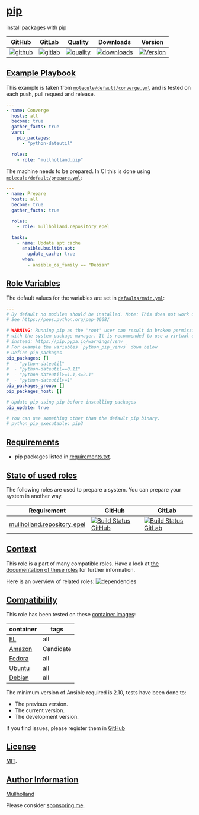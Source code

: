 # [pip](#pip)

install packages with pip

|GitHub|GitLab|Quality|Downloads|Version|
|------|------|-------|---------|-------|
|[![github](https://github.com/mullholland/ansible-role-pip/workflows/Ansible%20Molecule/badge.svg)](https://github.com/mullholland/ansible-role-pip/actions)|[![gitlab](https://gitlab.com/opensourceunicorn/ansible-role-pip/badges/master/pipeline.svg)](https://gitlab.com/opensourceunicorn/ansible-role-pip)|[![quality](https://img.shields.io/ansible/quality/)](https://galaxy.ansible.com/mullholland/pip)|[![downloads](https://img.shields.io/ansible/role/d/)](https://galaxy.ansible.com/mullholland/pip)|[![Version](https://img.shields.io/github/release/mullholland/ansible-role-pip.svg)](https://github.com/mullholland/ansible-role-pip/releases/)|

## [Example Playbook](#example-playbook)

This example is taken from [`molecule/default/converge.yml`](https://github.com/mullholland/ansible-role-pip/blob/master/molecule/default/converge.yml) and is tested on each push, pull request and release.

```yaml
---
- name: Converge
  hosts: all
  become: true
  gather_facts: true
  vars:
    pip_packages:
      - "python-dateutil"

  roles:
    - role: "mullholland.pip"
```

The machine needs to be prepared. In CI this is done using [`molecule/default/prepare.yml`](https://github.com/mullholland/ansible-role-pip/blob/master/molecule/default/prepare.yml):

```yaml
---
- name: Prepare
  hosts: all
  become: true
  gather_facts: true

  roles:
    - role: mullholland.repository_epel

  tasks:
    - name: Update apt cache
      ansible.builtin.apt:
        update_cache: true
      when:
        - ansible_os_family == "Debian"
```


## [Role Variables](#role-variables)

The default values for the variables are set in [`defaults/main.yml`](https://github.com/mullholland/ansible-role-pip/blob/master/defaults/main.yml):

```yaml
---
# By default no modules should be installed. Note: This does not work on Debian Bookworm.
# See https://peps.python.org/pep-0668/

# WARNING: Running pip as the 'root' user can result in broken permissions and conflicting behaviour
# with the system package manager. It is recommended to use a virtual environment
# instead: https://pip.pypa.io/warnings/venv
# For example the variables `python_pip_venvs` down below
# Define pip packages
pip_packages: []
#  - "python-dateutil"
#  - "python-dateutil==0.11"
#  - "python-dateutil>=1.1,<=2.1"
#  - "python-dateutil>=1"
pip_packages_group: []
pip_packages_host: []

# Update pip using pip before installing packages
pip_update: true

# You can use something other than the default pip binary.
# python_pip_executable: pip3
```

## [Requirements](#requirements)

- pip packages listed in [requirements.txt](https://github.com/mullholland/ansible-role-pip/blob/master/requirements.txt).

## [State of used roles](#state-of-used-roles)

The following roles are used to prepare a system. You can prepare your system in another way.

| Requirement | GitHub | GitLab |
|-------------|--------|--------|
|[mullholland.repository_epel](https://galaxy.ansible.com/mullholland/repository_epel)|[![Build Status GitHub](https://github.com/mullholland/ansible-role-repository_epel/workflows/Ansible%20Molecule/badge.svg)](https://github.com/mullholland/ansible-role-repository_epel/actions)|[![Build Status GitLab](https://gitlab.com/opensourceunicorn/ansible-role-repository_epel/badges/master/pipeline.svg)](https://gitlab.com/opensourceunicorn/ansible-role-repository_epel)|

## [Context](#context)

This role is a part of many compatible roles. Have a look at [the documentation of these roles](https://mullholland.net) for further information.

Here is an overview of related roles:
![dependencies](https://raw.githubusercontent.com/mullholland/ansible-role-pip/png/requirements.png "Dependencies")

## [Compatibility](#compatibility)

This role has been tested on these [container images](https://hub.docker.com/u/mullholland):

|container|tags|
|---------|----|
|[EL](https://hub.docker.com/repository/docker/mullholland/docker-centos-systemd/general)|all|
|[Amazon](https://hub.docker.com/repository/docker/mullholland/docker-amazonlinux-systemd/general)|Candidate|
|[Fedora](https://hub.docker.com/repository/docker/mullholland/docker-fedora-systemd/general)|all|
|[Ubuntu](https://hub.docker.com/repository/docker/mullholland/docker-ubuntu-systemd/general)|all|
|[Debian](https://hub.docker.com/repository/docker/mullholland/docker-debian-systemd/general)|all|

The minimum version of Ansible required is 2.10, tests have been done to:

- The previous version.
- The current version.
- The development version.

If you find issues, please register them in [GitHub](https://github.com/mullholland/ansible-role-pip/issues)

## [License](#license)

[MIT](https://github.com/mullholland/ansible-role-pip/blob/master/LICENSE).

## [Author Information](#author-information)

[Mullholland](https://mullholland.net)

Please consider [sponsoring me](https://github.com/sponsors/mullholland).
